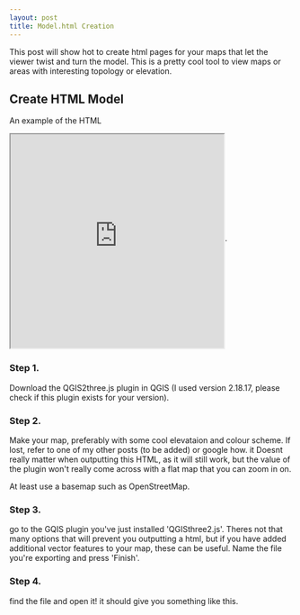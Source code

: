 ```yaml
---
layout: post
title: Model.html Creation
---
```


This post will show hot to create html pages for your maps that let the viewer twist and turn the model. This is a pretty cool tool to view maps or areas with interesting topology or elevation. 

<h2>Create HTML Model</h2>

An example of the HTML 
<iframe src="https://rawgit.com/TierynnB/TierynnB.github.io/master/mapModels/3dModelOutput.html" align="middle" height="380" width="380">
{newline}
</iframe>.
<!-- more -->
<h3>Step 1.</h3>
Download the QGIS2three.js plugin in QGIS (I used version 2.18.17, please check if this plugin exists for your version).

<h3>Step 2. </h3>
Make your map, preferably with some cool elevataion and colour scheme. If lost, refer to one of my other posts (to be added) or google how. it Doesnt really matter when outputting this HTML, as it will still work, but the value of the plugin won't really come across with a flat map that you can zoom in on. 

At least use a basemap such as OpenStreetMap.

<h3> Step 3. </h3>
go to the GQIS plugin you've just installed 'QGISthree2.js'. Theres not that many options that will prevent you outputting a html, but if you have added additional vector features to your map, these can be useful.
Name the file you're exporting and press 'Finish'.

<h3> Step 4. </h3>
find the file and open it! it should give you something like this.



